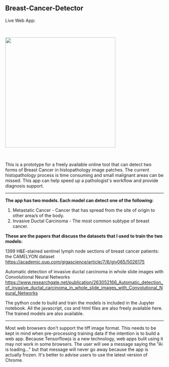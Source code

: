 
## Breast-Cancer-Detector

Live Web App: 

<br>

<img src="http://histo.test.woza.work/assets/histo_sample.png" width="350"></img>

<br>

This is a prototype for a freely available online tool that can detect two forms of Breast Cancer in histopathology image patches. The current histopathology process is time consuming and small malignant areas can be missed. This app can help speed up a pathologist's workflow and provide diagnosis support.

<hr>

<b>The app has two models. Each model can detect one of the following:</b>

1. Metastatic Cancer - Cancer that has spread from the site of origin to other area/s of the body.
2. Invasive Ductal Carcinoma - The most common subtype of breast cancer.


<b>These are the papers that discuss the datasets that I used to train the two models:</b>

1399 H&E-stained sentinel lymph node sections of breast cancer patients: the CAMELYON dataset<br>
https://academic.oup.com/gigascience/article/7/6/giy065/5026175

Automatic detection of invasive ductal carcinoma in whole slide images with Convolutional Neural Networks<br>
https://www.researchgate.net/publication/263052166_Automatic_detection_of_invasive_ductal_carcinoma_in_whole_slide_images_with_Convolutional_Neural_Networks


The python code to build and train the models is included in the Jupyter notebook. All the javascript, css and html files are also freely available here. The trained models are also available.

<hr>


Most web browsers don't support the tiff image format. This needs to be kept in mind when pre-processing training data if the intention is to build a web app.
Because Tensorflowjs is a new technology, web apps bulit using it may not work in some browsers. The user will see a message saying the "Ai is loading..." but that message will never go away because the app is actually frozen. It's better to advise users to use the latest version of Chrome.
